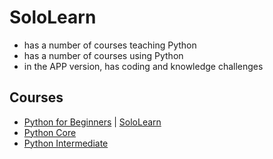 # SoloLearn 
* has a number of courses teaching Python
* has a number of courses using Python 
* in the APP version, has coding and knowledge challenges 

## Courses
* [Python for Beginners](https://github.com/EO4wellness/T-I-L/blob/main/python/SoloLearn/Python-for-Beginners.md) | [SoloLearn](https://www.sololearn.com/learning/1157)
* [Python Core](#)
* [Python Intermediate](#)

